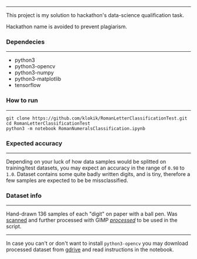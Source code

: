 
---

 This project is my solution to hackathon's data-science qualification task.

 Hackathon name is avoided to prevent plagiarism.

### Dependecies
---

*   python3
*   python3-opencv
*   python3-numpy
*   python3-matplotlib
*   tensorflow


### How to run
---

```
git clone https://github.com/klokik/RomanLetterClassificationTest.git
cd RomanLetterClassificationTest
python3 -m notebook RomanNumeralsClassification.ipynb
```

### Expected accuracy
---

Depending on your luck of how data samples would be splitted on training/test datasets, you may expect an accuracy in the range of `0.98` to `1.0`.
Dataset contains some quite badly written digits, and is tiny, therefore a few samples are expected to be be missclassified.

### Dataset info
---

Hand-drawn 136 samples of each "digit" on paper with a ball pen. Was [scanned](img001.jpg) and further processed with GIMP [_processed_](Variant2fixed4783.png) to be used in the script.

---

In case you can't or don't want to install `python3-opencv` you may download processed dataset from [gdrive](https://drive.google.com/open?id=1b-mTHwA7LpKv8xmNp_62rSTJ-82_dHXk) and read instructions in the notebook.
